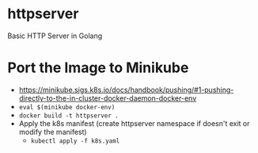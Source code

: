 # httpserver
Basic HTTP Server in Golang

# Port the Image to Minikube
- https://minikube.sigs.k8s.io/docs/handbook/pushing/#1-pushing-directly-to-the-in-cluster-docker-daemon-docker-env
- `eval $(minikube docker-env)`
- `docker build -t httpserver .`
- Apply the k8s manifest (create httpserver namespace if doesn't exit or modify the manifest)
  - `kubectl apply -f k8s.yaml`